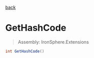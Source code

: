 ﻿

[back](/IronSphere.Extensions/types/StreamExtension)

# GetHashCode

> Assembly: IronSphere.Extensions

```csharp
int GetHashCode()
```



 